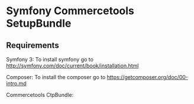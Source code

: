 # Symfony Commercetools SetupBundle

## Requirements
Symfony 3:
To install symfony go to http://symfony.com/doc/current/book/installation.html

Composer:
To install the composer go to https://getcomposer.org/doc/00-intro.md

Commercetools CtpBundle:
